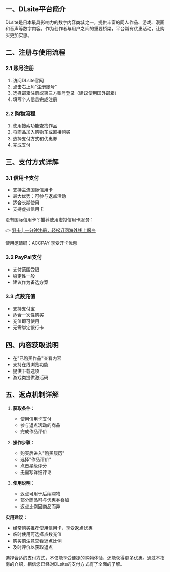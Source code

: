 ## **一、DLsite平台简介**

DLsite是日本最具影响力的数字内容商城之一，提供丰富的同人作品、游戏、漫画和音声等数字内容。作为创作者与用户之间的重要桥梁，平台常有优惠活动，让购买更加实惠。

## **二、注册与使用流程**

### **2.1 账号注册**

1. 访问DLsite官网
2. 点击右上角"注册账号"
3. 选择邮箱注册或第三方账号登录（建议使用国外邮箱）
4. 填写个人信息完成注册

### **2.2 购物流程**

1. 使用搜索功能查找作品
2. 将商品加入购物车或直接购买
3. 选择支付方式和优惠券
4. 完成支付

## **三、支付方式详解**

### **3.1 信用卡支付**

- 支持主流国际信用卡
- 最大优势：可参与返点活动
- 适合长期使用
- 支持虚拟信用卡

没有国际信用卡？推荐使用虚拟信用卡服务：

👉 [野卡 | 一分钟注册，轻松订阅海外线上服务](https://bit.ly/bewildcard)

使用邀请码：ACCPAY 享受开卡优惠

### **3.2 PayPal支付**

- 支付范围受限
- 稳定性一般
- 建议作为备选方案

### **3.3 点数充值**

- 支持支付宝
- 适合一次性购买
- 充值即可使用
- 无需绑定银行卡

## **四、内容获取说明**

- 在"已购买作品"查看内容
- 支持在线浏览功能
- 提供下载选项
- 游戏类提供激活码

## **五、返点机制详解**

1. **获取条件：**
   - 使用信用卡支付
   - 参与返点活动的商品
   - 完成作品评价

2. **操作步骤：**
   - 购买后进入"购买履历"
   - 选择"作品评价"
   - 点击星级评分
   - 无需写详细评论

3. **使用说明：**
   - 返点可用于后续购物
   - 部分商品可与优惠券叠加
   - 返点比例因商品而异

**实用建议：**
- 经常购买推荐使用信用卡，享受返点优惠
- 临时使用可选择点数充值
- 购买前注意查看返点比例
- 及时评价以获取返点

选择合适的支付方式，不仅能享受便捷的购物体验，还能获得更多优惠。通过本指南的介绍，相信您已经对DLsite的支付方式有了全面的了解。